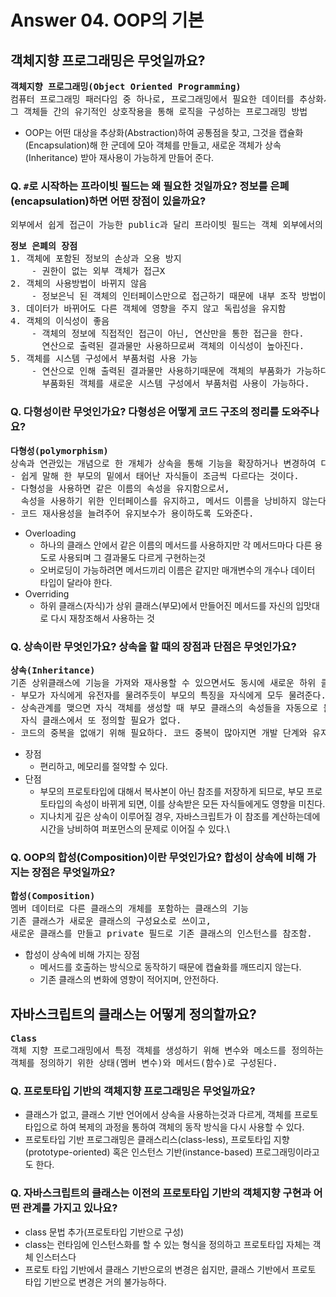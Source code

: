 # Answer 04. OOP의 기본

## 객체지향 프로그래밍은 무엇일까요?
<pre>
<b>객체지향 프로그래밍(Object Oriented Programming)</b>
컴퓨터 프로그래밍 패러다임 중 하나로, 프로그래밍에서 필요한 데이터를 추상화시켜 상태와 행위를 가진 객체를 만들고
그 객체들 간의 유기적인 상호작용을 통해 로직을 구성하는 프로그래밍 방법
</pre>
* OOP는 어떤 대상을 추상화(Abstraction)하여 공통점을 찾고, 그것을 캡슐화(Encapsulation)해 한 군데에 모아 객체를 만들고, 새로운 객체가 상속(Inheritance) 받아 재사용이 가능하게 만들어 준다.
### Q. `#`로 시작하는 프라이빗 필드는 왜 필요한 것일까요? 정보를 은폐(encapsulation)하면 어떤 장점이 있을까요?
<pre>
외부에서 쉽게 접근이 가능한 public과 달리 프라이빗 필드는 객체 외부에서의 변경 혹은 간섭을 막기 위해 필요하다.
</pre>
<pre>
<b>정보 은폐의 장점</b>
1. 객체에 포함된 정보의 손상과 오용 방지
    - 권한이 없는 외부 객체가 접근X
2. 객체의 사용방법이 바뀌지 않음
    - 정보은닉 된 객체의 인터페이스만으로 접근하기 때문에 내부 조작 방법이 바뀌어도 접근 방법이 변경되지 않는다.
3. 데이터가 바뀌어도 다른 객체에 영향을 주지 않고 독립성을 유지함
4. 객체의 이식성이 좋음
    - 객체의 정보에 직접적인 접근이 아닌, 연산만을 통한 접근을 한다.   
      연산으로 출력된 결과물만 사용하므로써 객체의 이식성이 높아진다.
5. 객체를 시스템 구성에서 부품처럼 사용 가능
    - 연산으로 인해 출력된 결과물만 사용하기때문에 객체의 부품화가 가능하다.   
      부품화된 객체를 새로운 시스템 구성에서 부품처럼 사용이 가능하다.
</pre>

### Q. 다형성이란 무엇인가요? 다형성은 어떻게 코드 구조의 정리를 도와주나요?
<pre>
<b>다형성(polymorphism)</b>
상속과 연관있는 개념으로 한 개체가 상속을 통해 기능을 확장하거나 변경하여 다른 여러형태(객체)로 재구성 되는 것
- 쉽게 말해 한 부모의 밑에서 태어난 자식들이 조금씩 다르다는 것이다.
- 다형성을 사용하면 같은 이름의 속성을 유지함으로서,
  속성을 사용하기 위한 인터페이스를 유지하고, 메서드 이름을 낭비하지 않는다.
- 코드 재사용성을 늘려주어 유지보수가 용이하도록 도와준다.
</pre>
* Overloading
  * 하나의 클래스 안에서 같은 이름의 메서드를 사용하지만 각 메서드마다 다른 용도로 사용되며 그 결과물도 다르게 구현하는것
  * 오버로딩이 가능하려면 메서드끼리 이름은 같지만 매개변수의 개수나 데이터 타입이 달라야 한다.
* Overriding
  * 하위 클래스(자식)가 상위 클래스(부모)에서 만들어진 메서드를 자신의 입맛대로 다시 재창조해서 사용하는 것

### Q. 상속이란 무엇인가요? 상속을 할 때의 장점과 단점은 무엇인가요?
<pre>
<b>상속(Inheritance)</b>
기존 상위클래스에 기능을 가져와 재사용할 수 있으면서도 동시에 새로운 하위 클래스에 새로운 기능도 추가할 수 있는 것
- 부모가 자식에게 유전자를 물려주듯이 부모의 특징을 자식에게 모두 물려준다.
- 상속관계를 맺으면 자식 객체를 생성할 때 부모 클래스의 속성들을 자동으로 물려받기 때문에
  자식 클래스에서 또 정의할 필요가 없다.
- 코드의 중복을 없애기 위해 필요하다. 코드 중복이 많아지면 개발 단계와 유지 보수에서 많은 비용이 들게 된다.
</pre>
* 장점
  * 편리하고, 메모리를 절약할 수 있다.
* 단점
  * 부모의 프로토타입에 대해서 복사본이 아닌 참조를 저장하게 되므로, 부모 프로토타입의 속성이 바뀌게 되면, 이를 상속받은 모든 자식들에게도 영향을 미친다.
  * 지나치게 깊은 상속이 이루어질 경우, 자바스크립트가 이 참조를 계산하는데에 시간을 낭비하여 퍼포먼스의 문제로 이어질 수 있다.\

### Q. OOP의 합성(Composition)이란 무엇인가요? 합성이 상속에 비해 가지는 장점은 무엇일까요?
<pre>
<b>합성(Composition)</b>
멤버 데이터로 다른 클래스의 개체를 포함하는 클래스의 기능
기존 클래스가 새로운 클래스의 구성요소로 쓰이고,
새로운 클래스를 만들고 private 필드로 기존 클래스의 인스턴스를 참조함.
</pre>
* 합성이 상속에 비해 가지는 장점
  * 메서드를 호출하는 방식으로 동작하기 때문에 캡슐화를 깨뜨리지 않는다.
  * 기존 클래스의 변화에 영향이 적어지며, 안전하다.

## 자바스크립트의 클래스는 어떻게 정의할까요?
<pre>
<b>Class</b>
객체 지향 프로그래밍에서 특정 객체를 생성하기 위해 변수와 메소드를 정의하는 일종의 틀로,
객체를 정의하기 위한 상태(멤버 변수)와 메서드(함수)로 구성된다.
</pre>

### Q. 프로토타입 기반의 객체지향 프로그래밍은 무엇일까요?
* 클래스가 없고, 클래스 기반 언어에서 상속을 사용하는것과 다르게, 객체를 프로토타입으로 하여 복제의 과정을 통하여 객체의 동작 방식을 다시 사용할 수 있다.
* 프로토타입 기반 프로그래밍은 클래스리스(class-less), 프로토타입 지향(prototype-oriented) 혹은 인스턴스 기반(instance-based) 프로그래밍이라고도 한다.
### Q. 자바스크립트의 클래스는 이전의 프로토타입 기반의 객체지향 구현과 어떤 관계를 가지고 있나요?
* class 문법 추가(프로토타입 기반으로 구성)
* class는 런타임에 인스턴스화를 할 수 있는 형식을 정의하고 프로토타입 자체는 객체 인스터스다
* 프로토 타입 기반에서 클래스 기반으로의 변경은 쉽지만, 클래스 기반에서 프로토 타입 기반으로 변경은 거의 불가능하다.